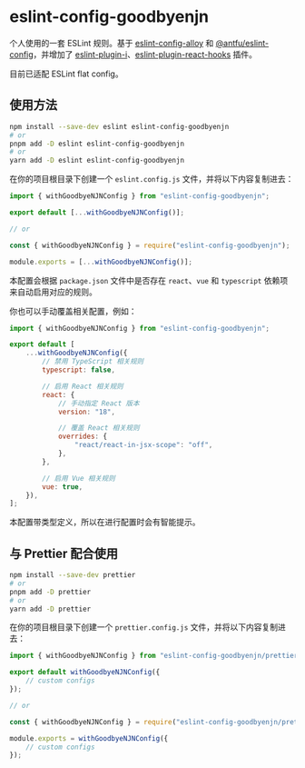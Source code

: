 # eslint-config-goodbyenjn

个人使用的一套 ESLint 规则。基于 [eslint-config-alloy](https://github.com/alloyteam/eslint-config-alloy) 和 [@antfu/eslint-config](https://github.com/antfu/eslint-config)，并增加了 [eslint-plugin-i](https://github.com/un-es/eslint-plugin-i)、[eslint-plugin-react-hooks](https://www.npmjs.com/package/eslint-plugin-react-hooks) 插件。

目前已适配 ESLint flat config。

## 使用方法

```bash
npm install --save-dev eslint eslint-config-goodbyenjn
# or
pnpm add -D eslint eslint-config-goodbyenjn
# or
yarn add -D eslint eslint-config-goodbyenjn
```

在你的项目根目录下创建一个 `eslint.config.js` 文件，并将以下内容复制进去：

```js
import { withGoodbyeNJNConfig } from "eslint-config-goodbyenjn";

export default [...withGoodbyeNJNConfig()];

// or

const { withGoodbyeNJNConfig } = require("eslint-config-goodbyenjn");

module.exports = [...withGoodbyeNJNConfig()];
```

本配置会根据 `package.json` 文件中是否存在 `react`、`vue` 和 `typescript` 依赖项来自动启用对应的规则。

你也可以手动覆盖相关配置，例如：

```js
import { withGoodbyeNJNConfig } from "eslint-config-goodbyenjn";

export default [
    ...withGoodbyeNJNConfig({
        // 禁用 TypeScript 相关规则
        typescript: false,

        // 启用 React 相关规则
        react: {
            // 手动指定 React 版本
            version: "18",

            // 覆盖 React 相关规则
            overrides: {
                "react/react-in-jsx-scope": "off",
            },
        },

        // 启用 Vue 相关规则
        vue: true,
    }),
];
```

本配置带类型定义，所以在进行配置时会有智能提示。

## 与 Prettier 配合使用

```bash
npm install --save-dev prettier
# or
pnpm add -D prettier
# or
yarn add -D prettier
```

在你的项目根目录下创建一个 `prettier.config.js` 文件，并将以下内容复制进去：

```js
import { withGoodbyeNJNConfig } from "eslint-config-goodbyenjn/prettier";

export default withGoodbyeNJNConfig({
    // custom configs
});

// or

const { withGoodbyeNJNConfig } = require("eslint-config-goodbyenjn/prettier");

module.exports = withGoodbyeNJNConfig({
    // custom configs
});
```
